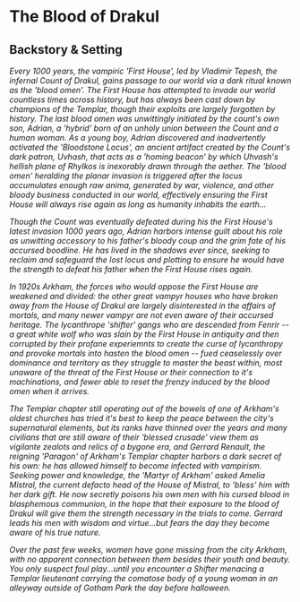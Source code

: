 # The Blood of Drakul

## Backstory & Setting

*Every 1000 years, the vampiric 'First House', led by Vladimir Tepesh, the infernal Count of Drakul, gains passage to our world via a dark ritual known as the 'blood omen'. The First House has attempted to invade our world countless times across history, but has always been cast down by champions of the Templar, though their exploits are largely forgotten by history. The last blood omen was unwittingly initiated by the count's own son, Adrian, a 'hybrid' born of an unholy union between the Count and a human woman. As a young boy, Adrian discovered and inadvertently activated the 'Bloodstone Locus', an ancient artifact created by the Count's dark patron, Uvhash, that acts as a 'homing beacon' by which Uhvash's hellish plane of Rhylkos is inexorably drawn through the aether. The 'blood omen' heralding the planar invasion is triggered after the locus accumulates enough raw anima, generated by war, violence, and other bloody business conducted in our world, effectively ensuring the First House will always rise again as long as humanity inhabits the earth...*

*Though the Count was eventually defeated during his the First House's latest invasion 1000 years ago, Adrian harbors intense guilt about his role as unwitting accessory to his father's bloody coup and the grim fate of his accursed boodline. He has lived in the shadows ever since, seeking to reclaim and safeguard the lost locus and plotting to ensure he would have the strength to defeat his father when the First House rises again.*

*In 1920s Arkham, the forces who would oppose the First House are weakened and divided: the other great vampyr houses who have broken away from the House of Drakul are largely disinterested in the affairs of mortals, and many newer vampyr are not even aware of their accursed heritage. The lycanthrope 'shifter' gangs who are descended from Fenrir -- a great white wolf who was slain by the First House in antiquity and then corrupted by their profane experiemnts to create the curse of lycanthropy and provoke mortals into hasten the blood omen -- fued ceaselessly over dominance and territory as they struggle to master the beast within, most unaware of the threat of the First House or their connection to it's machinations, and fewer able to reset the frenzy induced by the blood omen when it arrives.*

*The Templar chapter still operating out of the bowels of one of Arkham's oldest churches has tried it's best to keep the peace between the city's supernatural elements, but its ranks have thinned over the years and many civilians that are still aware of their 'blessed crusade' view them as vigilante zealots and relics of a bygone era, and Gerrard Renault, the reigning 'Paragon' of Arkham's Templar chapter harbors a dark secret of his own: he has allowed himself to become infected with vampirism. Seeking power and knowledge, the 'Martyr of Arkham' asked Amelia Mistral, the current defacto head of the House of Mistral, to 'bless' him with her dark gift. He now secretly poisons his own men with his cursed blood in blasphemous communion, in the hope that their exposure to the blood of Drakul will give them the strength necessary in the trials to come. Gerrard leads his men with wisdom and virtue...but fears the day they become aware of his true nature.*

*Over the past few weeks, women have gone missing from the city Arkham, with no apparent connection between them besides their youth and beauty. You only *suspect* foul play...until you encounter a Shifter menacing a Templar lieutenant carrying the comatose body of a young woman in an alleyway outside of Gotham Park the day before halloween.*
